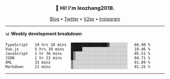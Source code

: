 <h3 align="center">👋 Hi! I'm leozhang2018.</h3>
<p align="center">
  <a href="https://leozhang2018.me">Blog</a> •
  <a href="https://twitter.com/leozhang2018">Twitter</a> •
  <a href="https://www.v2ex.com/member/leozhang">V2ex</a> •
  <a href="https://www.instagram.com/leozhanghere">Instagram</a>
</p>

-------

📊 **Weekly development breakdown**
<!--START_SECTION:waka-->

```text
TypeScript   19 hrs 28 mins  ████████████████▓░░░░░░░░   66.90 %
Vue.js       5 hrs 39 mins   █████░░░░░░░░░░░░░░░░░░░░   19.46 %
JavaScript   1 hr 36 mins    █▒░░░░░░░░░░░░░░░░░░░░░░░   05.51 %
JSON         1 hr 22 mins    █▒░░░░░░░░░░░░░░░░░░░░░░░   04.71 %
XML          33 mins         ▒░░░░░░░░░░░░░░░░░░░░░░░░   01.89 %
Markdown     21 mins         ▒░░░░░░░░░░░░░░░░░░░░░░░░   01.25 %
```

<!--END_SECTION:waka-->
-------
